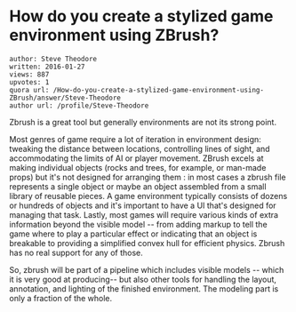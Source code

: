 # How do you create a stylized game environment using ZBrush?

	author: Steve Theodore
	written: 2016-01-27
	views: 887
	upvotes: 1
	quora url: /How-do-you-create-a-stylized-game-environment-using-ZBrush/answer/Steve-Theodore
	author url: /profile/Steve-Theodore


Zbrush is a great tool but generally environments are not its strong point.



Most genres of game require a lot of iteration in environment design: tweaking the distance between locations, controlling lines of sight, and accommodating the limits of AI or player movement. ZBrush excels at making individual objects (rocks and trees, for example, or man-made props) but it's not designed for arranging them : in most cases a zbrush file represents a single object or maybe an object assembled from a small library of reusable pieces. A game environment typically consists of dozens or hundreds of objects and it's important to have a UI that's designed for managing that task. Lastly, most games will require various kinds of extra information beyond the visible model -- from adding markup to tell the game where to play a particular effect or indicating that an object is breakable to providing a simplified convex hull for efficient physics. Zbrush has no real support for any of those.

So, zbrush will be part of a pipeline which includes visible models -- which it is very good at producing-- but also other tools for handling the layout, annotation, and lighting of the finished environment. The modeling part is only a fraction of the whole.

